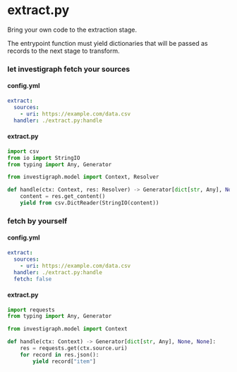 # extract.py

Bring your own code to the extraction stage.

The entrypoint function must yield dictionaries that will be passed as records to the next stage to transform.

### let investigraph fetch your sources

#### config.yml

```yaml
extract:
  sources:
    - uri: https://example.com/data.csv
  handler: ./extract.py:handle
```

#### extract.py

```python
import csv
from io import StringIO
from typing import Any, Generator

from investigraph.model import Context, Resolver

def handle(ctx: Context, res: Resolver) -> Generator[dict[str, Any], None, None]:
    content = res.get_content()
    yield from csv.DictReader(StringIO(content))
```

### fetch by yourself

#### config.yml

```yaml
extract:
  sources:
    - uri: https://example.com/data.csv
  handler: ./extract.py:handle
  fetch: false
```

#### extract.py

```python
import requests
from typing import Any, Generator

from investigraph.model import Context

def handle(ctx: Context) -> Generator[dict[str, Any], None, None]:
    res = requests.get(ctx.source.uri)
    for record in res.json():
        yield record["item"]
```
